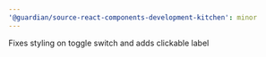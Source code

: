 ```yaml
---
'@guardian/source-react-components-development-kitchen': minor
---
```


Fixes styling on toggle switch and adds clickable label
